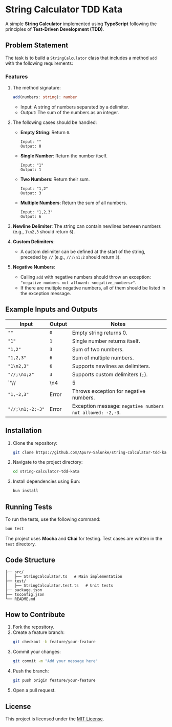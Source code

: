 # String Calculator TDD Kata

A simple **String Calculator** implemented using **TypeScript** following the principles of **Test-Driven Development (TDD)**.

## Problem Statement

The task is to build a `StringCalculator` class that includes a method `add` with the following requirements:

### Features
1. The method signature:
   ```typescript
   add(numbers: string): number
   ```
   - Input: A string of numbers separated by a delimiter.
   - Output: The sum of the numbers as an integer.

2. The following cases should be handled:
   - **Empty String**: Return `0`.
     ```text
     Input: ""
     Output: 0
     ```
   - **Single Number**: Return the number itself.
     ```text
     Input: "1"
     Output: 1
     ```
   - **Two Numbers**: Return their sum.
     ```text
     Input: "1,2"
     Output: 3
     ```
   - **Multiple Numbers**: Return the sum of all numbers.
     ```text
     Input: "1,2,3"
     Output: 6
     ```

3. **Newline Delimiter**: The string can contain newlines between numbers (e.g., `1\n2,3` should return `6`).

4. **Custom Delimiters**:
   - A custom delimiter can be defined at the start of the string, preceded by `//` (e.g., `//;\n1;2` should return `3`).

5. **Negative Numbers**:
   - Calling `add` with negative numbers should throw an exception: `"negative numbers not allowed: <negative_numbers>"`.
   - If there are multiple negative numbers, all of them should be listed in the exception message.

## Example Inputs and Outputs

| Input                 | Output | Notes                                           |
|-----------------------|--------|-------------------------------------------------|
| `""`                 | `0`    | Empty string returns 0.                         |
| `"1"`                | `1`    | Single number returns itself.                   |
| `"1,2"`              | `3`    | Sum of two numbers.                             |
| `"1,2,3"`            | `6`    | Sum of multiple numbers.                        |
| `"1\n2,3"`           | `6`    | Supports newlines as delimiters.                |
| `"//;\n1;2"`         | `3`    | Supports custom delimiters (`;`).               |
| `"//|\n4|5|6"`       | `15`   | Supports custom delimiters (`|`).               |
| `"1,-2,3"`           | Error  | Throws exception for negative numbers.          |
| `"//;\n1;-2;-3"`     | Error  | Exception message: `negative numbers not allowed: -2,-3`. |

## Installation

1. Clone the repository:
   ```bash
   git clone https://github.com/Apurv-Salunke/string-calculator-tdd-kata.git
   ```
2. Navigate to the project directory:
   ```bash
   cd string-calculator-tdd-kata
   ```
3. Install dependencies using Bun:
   ```bash
   bun install
   ```

## Running Tests

To run the tests, use the following command:
```bash
bun test
```

The project uses **Mocha** and **Chai** for testing. Test cases are written in the `test` directory.

## Code Structure

```
├── src/
│   ├── StringCalculator.ts   # Main implementation
├── test/
│   ├── StringCalculator.test.ts   # Unit tests
├── package.json
├── tsconfig.json
└── README.md
```

## How to Contribute

1. Fork the repository.
2. Create a feature branch:
   ```bash
   git checkout -b feature/your-feature
   ```
3. Commit your changes:
   ```bash
   git commit -m "Add your message here"
   ```
4. Push the branch:
   ```bash
   git push origin feature/your-feature
   ```
5. Open a pull request.

## License

This project is licensed under the [MIT License](LICENSE).
